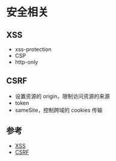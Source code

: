 # 安全相关

## XSS

- xss-protection
- CSP
- http-only

## CSRF

- 设置资源的 origin，限制访问资源的来源
- token
- sameSite，控制跨域的 cookies 传输

## 参考

- [XSS](https://juejin.cn/post/6844903685122703367)
- [CSRF](https://juejin.cn/post/6844903689702866952)
